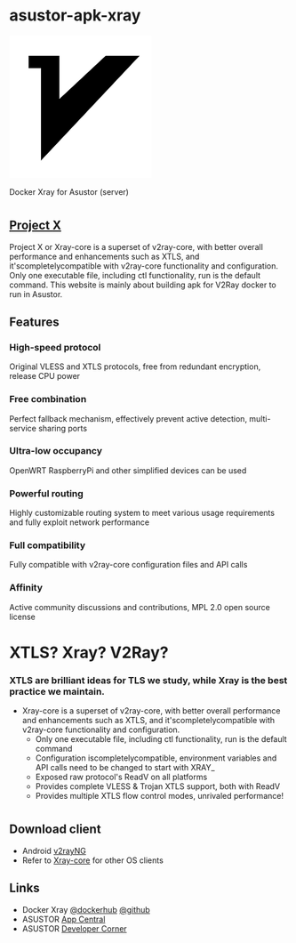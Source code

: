 # asustor-apk-xray

![Xray](xray/CONTROL/icon.png)

Docker Xray for Asustor (server)
#
## [Project X](https://xtls.github.io/en/)
Project X or Xray-core is a superset of v2ray-core, with better overall performance and enhancements such as XTLS, and it'scompletelycompatible with v2ray-core functionality and configuration. Only one executable file, including ctl functionality, run is the default command.
This website is mainly about building apk for V2Ray docker to run in Asustor.

## Features
### High-speed protocol
Original VLESS and XTLS protocols, free from redundant encryption, release CPU power

### Free combination
Perfect fallback mechanism, effectively prevent active detection, multi-service sharing ports

### Ultra-low occupancy
OpenWRT RaspberryPi and other simplified devices can be used

### Powerful routing
Highly customizable routing system to meet various usage requirements and fully exploit network performance

### Full compatibility
Fully compatible with v2ray-core configuration files and API calls

### Affinity
Active community discussions and contributions, MPL 2.0 open source license

# XTLS? Xray? V2Ray?
### XTLS are brilliant ideas for TLS we study, while Xray is the best practice we maintain.

- Xray-core is a superset of v2ray-core, with better overall performance and enhancements such as XTLS, and it'scompletelycompatible with v2ray-core functionality and configuration.
  - Only one executable file, including ctl functionality, run is the default command
  - Configuration iscompletelycompatible, environment variables and API calls need to be changed to start with XRAY_
  - Exposed raw protocol's ReadV on all platforms
  - Provides complete VLESS & Trojan XTLS support, both with ReadV
  - Provides multiple XTLS flow control modes, unrivaled performance!
#
## Download client
- Android [v2rayNG](https://play.google.com/store/apps/details?id=com.v2ray.ang&hl=en_US)
- Refer to [Xray-core](https://github.com/XTLS/Xray-core) for other OS clients

## Links
* Docker Xray [@dockerhub](https://hub.docker.com/r/teddysun/xray) [@github](https://github.com/teddysun/across)
* ASUSTOR [App Central](http://www.asustor.com/apps?lan=en)
* ASUSTOR [Developer Corner](http://developer.asustor.com/)
